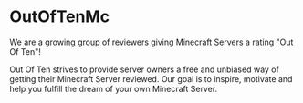 # OutOfTenMc

We are a growing group of reviewers giving Minecraft Servers a rating "Out Of Ten"!

Out Of Ten strives to provide server owners a free and unbiased way of getting their Minecraft Server reviewed. Our goal is to inspire, motivate and help you fulfill the dream of your own Minecraft Server.
